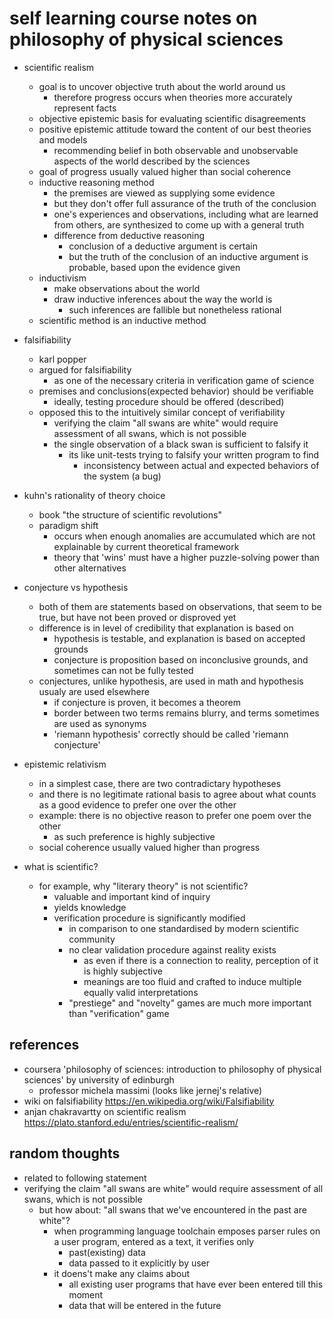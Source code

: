 # self learning course notes on philosophy of physical sciences

- scientific realism
  - goal is to uncover objective truth about the world around us
    - therefore progress occurs when theories more accurately represent facts
  - objective epistemic basis for evaluating scientific disagreements
  - positive epistemic attitude toward the content of our best theories and models
    - recommending belief in both observable and unobservable aspects of the world described by the sciences
  - goal of progress usually valued higher than social coherence
  - inductive reasoning method
    - the premises are viewed as supplying some evidence
    - but they don't offer full assurance of the truth of the conclusion
    - one's experiences and observations, including what are learned from others, are synthesized to come up with a general truth
    - difference from deductive reasoning
      - conclusion of a deductive argument is certain
      - but the truth of the conclusion of an inductive argument is probable, based upon the evidence given
  - inductivism
    - make observations about the world
    - draw inductive inferences about the way the world is
      - such inferences are fallible but nonetheless rational 
  - scientific method is an inductive method 

- falsifiability
  - karl popper
  - argued for falsifiability
    - as one of the necessary criteria in verification game of science
  - premises and conclusions(expected behavior) should be verifiable
    - ideally, testing procedure should be offered (described)
  - opposed this to the intuitively similar concept of verifiability
    - verifying the claim "all swans are white" would require assessment of all swans, which is not possible
    - the single observation of a black swan is sufficient to falsify it
      - its like unit-tests trying to falsify your written program to find 
        - inconsistency between actual and expected behaviors of the system (a bug)
    

- kuhn's rationality of theory choice 
  - book "the structure of scientific revolutions"
  - paradigm shift
    - occurs when enough anomalies are accumulated which are not explainable by current theoretical framework
    - theory that 'wins' must have a higher puzzle-solving power than other alternatives

- conjecture vs hypothesis
  - both of them are statements based on observations, that seem to be true, but have not been proved or disproved yet
  - difference is in level of credibility that explanation is based on
    - hypothesis is testable, and explanation is based on accepted grounds
    - conjecture is proposition based on inconclusive grounds, and sometimes can not be fully tested
  - conjectures, unlike hypothesis, are used in math and hypothesis usualy are used elsewhere
    - if conjecture is proven, it becomes a theorem
    - border between two terms remains blurry, and terms sometimes are used as synonyms
    - 'riemann hypothesis' correctly should be called 'riemann conjecture'
  
- epistemic relativism
  - in a simplest case, there are two contradictary hypotheses
  - and there is no legitimate rational basis to agree about what counts as a good evidence to prefer one over the other
  - example: there is no objective reason to prefer one poem over the other
    - as such preference is highly subjective
  - social coherence usually valued higher than progress



  
- what is scientific?
  - for example, why "literary theory" is not scientific?
    - valuable and important kind of inquiry
    - yields knowledge
    - verification procedure is significantly modified
      - in comparison to one standardised by modern scientific community
      - no clear validation procedure against reality exists 
        - as even if there is a connection to reality, perception of it is highly subjective
        - meanings are too fluid and crafted to induce multiple equally valid interpretations
      - "prestiege" and "novelty" games are much more important than "verification" game   


## references 

- coursera 'philosophy of sciences: introduction to philosophy of physical sciences' by university of edinburgh
  - professor michela massimi (looks like jernej's relative)
- wiki on falsifiability https://en.wikipedia.org/wiki/Falsifiability
- anjan chakravartty on scientific realism https://plato.stanford.edu/entries/scientific-realism/


## random thoughts

- related to following statement
 - verifying the claim "all swans are white" would require assessment of all swans, which is not possible
      - but how about: "all swans that we've encountered in the past are white"?
        - when programming language toolchain emposes parser rules on a user program, entered as a text, it verifies only
          - past(existing) data
          - data passed to it explicitly by user
        - it doens't make any claims about
          - all existing user programs that have ever been entered till this moment
          - data that will be entered in the future
  
